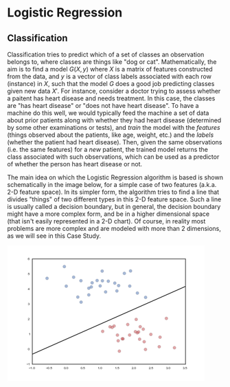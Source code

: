 # Logistic Regression 

## Classification

Classification tries to predict which of a set of classes an observation belongs to, where classes are things like "dog or cat". Mathematically, the aim is to find a model $G(X, y)$ where $X$ is a matrix of features constructed from the data, and $y$ is a vector of class labels associated with each row (instance) in $X$, such that the model $G$ does a good job predicting classes given new data $X'$. For instance, consider a doctor trying to assess whether a paitent has heart disease and needs treatment. In this case, the classes are "has heart disease" or "does not have heart disease". To have a machine do this well, we would typically feed the machine a set of data about prior patients along with whether they had heart disease (determined by some other examinations or tests), and *train* the model with the *features* (things observed about the patients, like age, weight, etc.) and the *labels* (whether the patient had heart disease). Then, given the same observations (i.e. the same features) for a *new* patient, the trained model returns the class associated with such observations, which can be used as a predictor of whether the person has heart disease or not.

The main idea on which the Logistic Regression algorithm is based is shown schematically in the image below, for a simple case of two features (a.k.a. 2-D feature space). In its simpler form, the algorithm tries to find a line that divides "things" of two different types in this 2-D feature space. Such a line is usually called a decision boundary, but in general, the decision boundary might have a more complex form, and be in a higher dimensional space (that isn't easily represented in a 2-D chart). Of course, in reality most problems are more complex and are modeled with more than 2 dimensions, as we will see in this Case Study.

![Splitting using a single line](images/onelinesplit.png)
